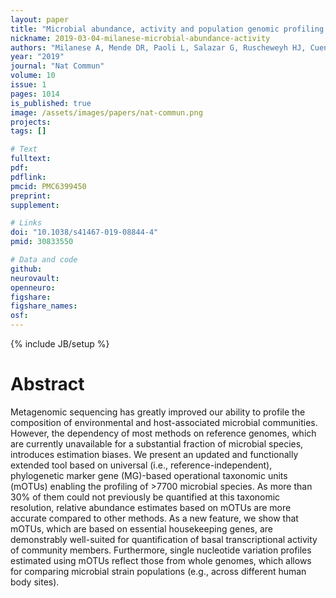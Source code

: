 ```yaml
---
layout: paper
title: "Microbial abundance, activity and population genomic profiling with mOTUs2"
nickname: 2019-03-04-milanese-microbial-abundance-activity
authors: "Milanese A, Mende DR, Paoli L, Salazar G, Ruscheweyh HJ, Cuenca M, Hingamp P, Alves R, Costea PI, Coelho LP, Schmidt TSB, Almeida A, Mitchell AL, Finn RD, Huerta-Cepas J, Bork P, Zeller G, Sunagawa S"
year: "2019"
journal: "Nat Commun"
volume: 10
issue: 1
pages: 1014
is_published: true
image: /assets/images/papers/nat-commun.png
projects:
tags: []

# Text
fulltext:
pdf:
pdflink:
pmcid: PMC6399450
preprint:
supplement:

# Links
doi: "10.1038/s41467-019-08844-4"
pmid: 30833550

# Data and code
github:
neurovault:
openneuro:
figshare:
figshare_names:
osf:
---
```

{% include JB/setup %}

# Abstract

Metagenomic sequencing has greatly improved our ability to profile the composition of environmental and host-associated microbial communities. However, the dependency of most methods on reference genomes, which are currently unavailable for a substantial fraction of microbial species, introduces estimation biases. We present an updated and functionally extended tool based on universal (i.e., reference-independent), phylogenetic marker gene (MG)-based operational taxonomic units (mOTUs) enabling the profiling of >7700 microbial species. As more than 30% of them could not previously be quantified at this taxonomic resolution, relative abundance estimates based on mOTUs are more accurate compared to other methods. As a new feature, we show that mOTUs, which are based on essential housekeeping genes, are demonstrably well-suited for quantification of basal transcriptional activity of community members. Furthermore, single nucleotide variation profiles estimated using mOTUs reflect those from whole genomes, which allows for comparing microbial strain populations (e.g., across different human body sites).

